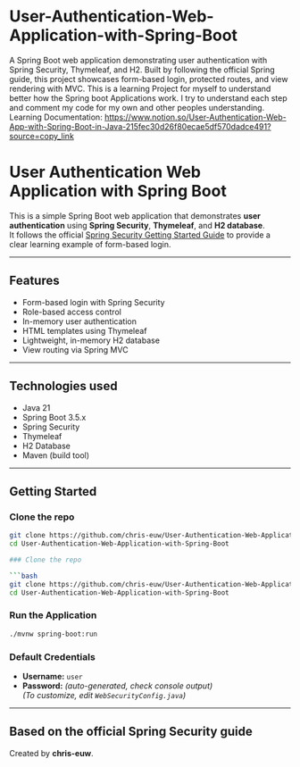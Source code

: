 # User-Authentication-Web-Application-with-Spring-Boot
A Spring Boot web application demonstrating user authentication with Spring Security, Thymeleaf, and H2. Built by following the official Spring guide, this project showcases form-based login, protected routes, and view rendering with MVC.
This is a learning Project for myself to understand better how the Spring boot Applications work. I try to understand each step and comment my code for my own and other peoples understanding. Learning Documentation: https://www.notion.so/User-Authentication-Web-App-with-Spring-Boot-in-Java-215fec30d26f80ecae5df570dadce491?source=copy_link

# User Authentication Web Application with Spring Boot

This is a simple Spring Boot web application that demonstrates **user authentication** using **Spring Security**, **Thymeleaf**, and **H2 database**.  
It follows the official [Spring Security Getting Started Guide](https://spring.io/guides/gs/securing-web/) to provide a clear learning example of form-based login.

---

## Features

-  Form-based login with Spring Security
-  Role-based access control
-  In-memory user authentication
-  HTML templates using Thymeleaf
-  Lightweight, in-memory H2 database
-  View routing via Spring MVC

---

## Technologies used

- Java 21
- Spring Boot 3.5.x
- Spring Security
- Thymeleaf
- H2 Database
- Maven (build tool)

---

## Getting Started

###  Clone the repo
```bash
git clone https://github.com/chris-euw/User-Authentication-Web-Application-with-Spring-Boot.git
cd User-Authentication-Web-Application-with-Spring-Boot

### Clone the repo

```bash
git clone https://github.com/chris-euw/User-Authentication-Web-Application-with-Spring-Boot.git
cd User-Authentication-Web-Application-with-Spring-Boot
```

### Run the Application

```bash
./mvnw spring-boot:run
```

### Default Credentials

- **Username:** `user`  
- **Password:** *(auto-generated, check console output)*  
  *(To customize, edit `WebSecurityConfig.java`)*

---

## Based on the official Spring Security guide  
Created by **chris-euw**.

